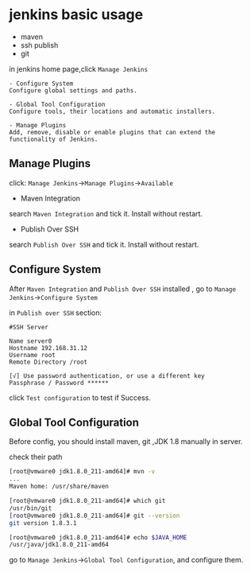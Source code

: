 # jenkins basic usage
- maven
- ssh publish
- git

in jenkins home page,click ``Manage Jenkins``
```
- Configure System
Configure global settings and paths.

- Global Tool Configuration
Configure tools, their locations and automatic installers.

- Manage Plugins
Add, remove, disable or enable plugins that can extend the functionality of Jenkins.
```

## Manage Plugins
click: ``Manage Jenkins``->``Manage Plugins``->``Available``

- Maven Integration

search ``Maven Integration`` and tick it. Install without restart.

- Publish Over SSH

search ``Publish Over SSH`` and tick it. Install without restart.

## Configure System
After ``Maven Integration`` and ``Publish Over SSH`` installed , 
go to ``Manage Jenkins``->``Configure System``

in ``Publish over SSH`` section:
```
#SSH Server

Name server0
Hostname 192.168.31.12
Username root
Remote Directory /root

[√] Use password authentication, or use a different key
Passphrase / Password ******
```
click ``Test configuration`` to test if Success.

## Global Tool Configuration
Before config, you should install maven, git ,JDK 1.8 manually in server.

check their path
```bash
[root@vmware0 jdk1.8.0_211-amd64]# mvn -v
...
Maven home: /usr/share/maven
```
```bash
[root@vmware0 jdk1.8.0_211-amd64]# which git
/usr/bin/git
[root@vmware0 jdk1.8.0_211-amd64]# git --version
git version 1.8.3.1
```
```bash
[root@vmware0 jdk1.8.0_211-amd64]# echo $JAVA_HOME
/usr/java/jdk1.8.0_211-amd64
```
go to ``Manage Jenkins``->``Global Tool Configuration``, and configure them.

